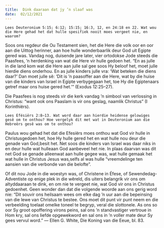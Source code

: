 ```yaml
---
title:  Dink daaraan dat jy ’n slaaf was
date:  02/12/2021
---
```


`Lees Deuteronium 5:15; 6:12; 15:15; 16:3, 12, en 24:18 en 22. Wat wou die Here gehad het dat hulle spesifiek nooit moes vergeet nie, en waarom?`

Soos ons regdeur die Ou Testament sien, het die Here die volk oor en oor aan die Uittog herinner, aan hoe hulle wonderbaarlik deur God uit Egipte gered was.  Vandag nog, duisende jare later, vier ortodokse Jode steeds die Paasfees, ’n herdenking van wat die Here vir hulle gedoen het.  “En as julle in die land kom wat die Here aan julle sal gee soos Hy beloof het, moet julle hierdie diens onderhou. En as julle kinders julle vra: ‘Wat beteken die diens daar?’ Dan moet julle sê: ‘Dit is ’n paasoffer aan die Here, wat by die huise van die kinders van Israel in Egipte verbygegaan het, toe Hy die Egiptenaars getref maar ons huise gered het.’” (Exodus 12:25–27).

Die Paasfees is nog steeds vir die kerk vandag ’n simbool van verlossing in Christus: “want ook ons Paaslam is vir ons geslag, naamlik Christus” (I Korinthiërs).

`Lees Efésiërs 2:8–13. Wat word daar aan hierdie heidense gelowiges gesê om te onthou? Hoe vergelyk dit met wat in Deuteronium aan die Hebreërs gesê was om te onthou?`

Paulus wou gehad het dat die Efesiërs moes onthou wat God vir hulle in Christusgedoen het, hoe Hy hulle gered het en wat hulle nou deur die genade van God,besit het. Net soos die kinders van Israel was daar niks in en deur hulle wat hulleaan God aanbeveel het nie.  In plaas daarvan was dit net God se genade alleenwat aan hulle gegee was, wat hulle gemaak het wat hulle in Christus Jesus was,selfs al was hulle “vreemdelinge ten aansien van die verbonde van die belofte”.

Of dit nou Jode in die woestyn was, of Christene in Éfese, of Sewendedag- Adventiste op enige plek in die wêreld, dis uiters belangrik vir ons om altyddaaraan te dink, en om nie te vergeet nie, wat God vir ons in Christus gedoenhet. Geen wonder dan dat die volgende woorde aan ons gerig word nie:  “Dit souvir ons heilsaam wees om elke dag ’n uur aan die bepeinsing van die lewe van Christus te bestee. Ons moet dit punt vir punt neem en die verbeelding toelaat omelke toneel te begryp, veral die slottonele.  As ons so oor Sy groot opoffering virons peins, sal ons ’n standvastiger vertroue in Hom kry, sal ons liefde opgewekword en sal ons in ’n voller mate deur Sy gees vervul word.” — Ellen G. White, Die Koning van die Eeue, bl. 83.